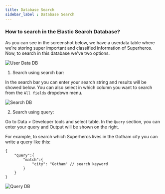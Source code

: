 ```yaml
---
title: Database Search
sidebar_label : Database Search
---
```

### How to search in the Elastic Search Database?
As you can see in the screenshot below, we have a userdata table where we're storing super important and classified information of Superheros. Now, to search in this database we've two options.

![User Data DB](https://cdn.yellowmessenger.com/IayOU3SuI8Q01616761692169.png)

1. Search using search bar:

In the search bar you can enter your search string and results will be showed below. You can also select in which column you want to search from the `All fields` dropdown menu.

![Search DB](https://cdn.yellowmessenger.com/yloJuXwtyJz21616761857240.png)

2. Search using query:

Go to Data > Developer tools and select table. In the `Query` section, you can enter your query and Output will be shown on the right.

For example, to search which Superheros lives in the Gotham city you can write a query like this:

```
{
    "query":{
        "match":{
            "city": "Gotham" // search keyword
        }
    }
}
```
![Query DB](https://cdn.yellowmessenger.com/KqGlwDEAuqhj1616761866852.png)

